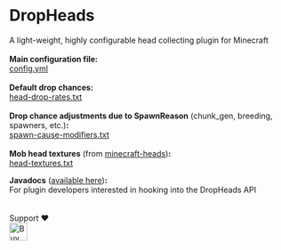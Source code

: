 # DropHeads
A light-weight, highly configurable head collecting plugin for Minecraft
<br>
<br>
**Main configuration file:**<br>
[config.yml](./config.yml)
<br>
<br>
**Default drop chances:**<br>
[head-drop-rates.txt](./head-drop-rates.txt)
<br>
<br>
**Drop chance adjustments due to SpawnReason** (chunk_gen, breeding, spawners, etc.)**:**<br>
[spawn-cause-modifiers.txt](./spawn-cause-modifiers.txt)
<br>
<br>
**Mob head textures** (from [minecraft-heads](https://minecraft-heads.com/))**:**<br>
[head-textures.txt](./head-textures.txt)

**Javadocs** ([available here](https://evmodder.github.io/DropHeads/net/evmodder/DropHeads/events/package-summary.html))**:**<br>
For plugin developers interested in hooking into the DropHeads API
<br>
<br>
<br>
Support ♥
<br>
<a href='https://ko-fi.com/F2F5Q7ATV' target='_blank'><img height='32' style='border:0px;height:32px;' src='https://storage.ko-fi.com/cdn/kofi2.png?v=3' border='0' alt='Buy Me a Coffee at ko-fi.com' /></a>
